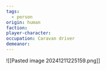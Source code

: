 ```yaml
---
tags:
  - person
origin: human
faction: 
player-character: 
occupation: Caravan driver
demeanor:
---
```

![[Pasted image 20241211225159.png]]